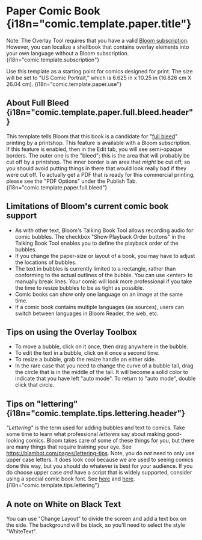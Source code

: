 <!--
Note, much of this is duplicated in the Digital Comic Book template.
If you change the text of something which is comic.template.* but not comic.template.paper.*,
it should probably be changed in both readmes.
-->

# Paper Comic Book {i18n="comic.template.paper.title"}

Note: The Overlay Tool requires that you have a valid <a href="" onclick="fetch('/bloom/api/common/showSettingsDialog?tab=subscription', {method:'POST'})">Bloom subscription</a>. However, you can localize a shellbook that contains overlay elements into your own language without a Bloom subscription. {i18n="comic.template.subscription"}

Use this template as a starting point for comics designed for print. The size will be set to "US Comic Portrait," which is 6.625 in x 10.25 in (16.826 cm X 26.04 cm). {i18n="comic.template.paper.use"}

## About Full Bleed {i18n="comic.template.paper.full.bleed.header"}

This template tells Bloom that this book is a candidate for "[full bleed](https://dw-wp.com/resources/cartooning-quickguides/layout-quickguides/quickguides-bleeds/)" printing by a printshop. This feature is available with a Bloom subscription. If this feature is enabled, then in the Edit tab, you will see semi-opaque borders. The outer one is the "bleed"; this is the area that will probably be cut off by a printshop. The inner border is an area that *might* be cut off, so you should avoid putting things in there that would look really bad if they were cut off. To actually get a PDF that is ready for this commercial printing, please see the "PDF Options" under the Publish Tab. {i18n="comic.template.paper.full.bleed"}

## Limitations of Bloom's current comic book support

- As with other text, Bloom's Talking Book Tool allows recording audio for comic bubbles. The checkbox "Show Playback Order buttons" in the Talking Book Tool enables you to define the playback order of the bubbles.
- If you change the paper-size or layout of a book, you may have to adjust the locations of bubbles.
- The text in bubbles is currently limited to a rectangle, rather than conforming to the actual outlines of the bubble. You can use &lt;enter&gt; to manually break lines. Your comic will look more professional if you take the time to resize bubbles to be as tight as possible.
- Comic books can show only one language on an image at the same time.
- If a comic book contains multiple languages (as sources), users can switch between languages in Bloom Reader, the web, etc.

## Tips on using the Overlay Toolbox

- To move a bubble, click on it once, then drag anywhere in the bubble.
- To edit the text in a bubble, click on it once a second time.
- To resize a bubble, grab the resize handle on either side.
- In the rare case that you need to change the curve of a bubble tail, drag the circle that is in the middle of the tail. It will become a solid color to indicate that you have left "auto mode". To return to "auto mode", double click that circle.


## Tips on "lettering" {i18n="comic.template.tips.lettering.header"}

*"Lettering"* is the term used for adding bubbles and text to comics. Take some time to learn what professional *letterers* say about making good-looking comics. Bloom takes care of some of these things for you, but there are many things that require training your eye. See https://blambot.com/pages/lettering-tips. Note, you do *not* need to only use upper case letters. It does look cool because we are used to seeing comics done this way, but you should do whatever is best for your audience. If you do choose upper case *and* have a script that is widely supported, consider using a special comic book font. See [here](https://blambot.com/collections/all-fonts/dialogue) and [here](https://jasonthibault.com/comic-book-fonts/). {i18n="comic.template.tips.lettering"}

## A note on White on Black Text

You can use "Change Layout" to divide the screen and add a text box on the side. The background will be black, so you'll need to select the style "WhiteText".
